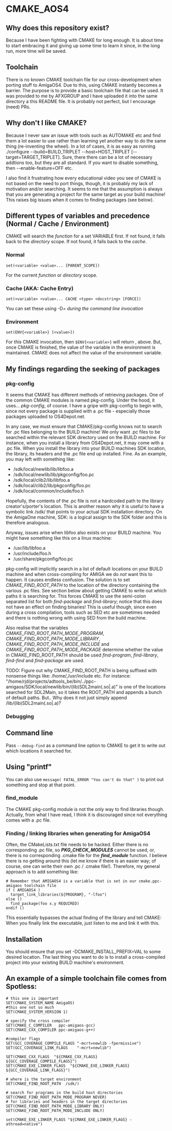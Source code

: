 # CMAKE_AOS4
## Why does this repository exist?
Because I have been fighting with CMAKE for long enough. It is about time to start embracing it and giving up some time to learn it since, in the long run, more time will be saved.

## Toolchain
There is no known CMAKE toolchain file for our cross-development when porting stuff to AmigaOS4. Due to this, using CMAKE instantly becomes a barrier. The purpose is to provide a basic toolchain file that can be used. It was provided to me by AFXGROUP and I have uploaded it into the same directory a this README file. It is probably not perfect, but I encourage (need) PRs.

## Why don't I like CMAKE?
Because I never saw an issue with tools such as AUTOMAKE etc and find them a lot easier to use rather than learning yet another way to do the same thing (re-inventing the wheel). In a lot of cases, it is as easy as running ./configure --build=BUILD_TRIPLET --host=HOST_TRIPLET [--target=TARGET_TRIPLET]. Sure, there there can be a lot of necessary addtions too, but they are all standard. If you want to disable something, then --enable-feature=OFF etc.

I also find it frustrating how every educational video you see of CMAKE is not based on the need to port things, though, it is probably my lack of motivation and/or searching. It seems to me that the assumption is always that you are generating a project for the same target as your build machine! This raises big issues when it comes to finding packages (see below).

## Different types of variables and precedence (Normal / Cache / Environment)
CMAKE will search the *function* for a set VARIABLE first. If not found, it falls back to the *directory* scope. If not found, it falls back to the *cache*.

### Normal
```
set(<variable> <value>... [PARENT_SCOPE])
```
For the current *function* or *directory* scope.

### Cache (AKA: Cache Entry)
```
set(<variable> <value>... CACHE <type> <docstring> [FORCE])
```
You can set these using -D<var>=<value> during the command line invocation 

### Environment
```
set(ENV{<variable>} [<value>])
```
For *this* CMAKE invocation, then ```$ENV{<variable>}``` will return <value>, above. But, once CMAKE is finished, the value of the variable in the environment is maintained. CMAKE does not affect the value of the environment variable.

## My findings regarding the seeking of packages
### pkg-config
It seems that CMAKE has different methods of retrieving packages. One of the common CMAKE modules is named pkg-config. Under the hood, it uses... *pkg-config*, of course. I have a gripe with pkg-config to begin with, since not every package is supplied with a .pc file - especially those packages uploaded to OS4Depot.net.

In any case, we must ensure that CMAKE/pkg-config knows not to search for .pc files belonging to the BUILD machine! We only want .pc files to be searched within the relevant SDK directory used on the BUILD machine. For instance, when you install a library from OS4Depot.net, it may come with a .pc file. When you install the library into your BUILD machines SDK location, the library, its headers and the .pc file end up installed. Fine. As an example, you may left with something like:

- /sdk/local/newlib/lib/libfoo.a
- /sdk/local/newlib/lib/pkgconfig/foo.pc
- /sdk/local/clib2/lib/libfoo.a
- /sdk/local/clib2/lib/pkgconfig/foo.pc
- /sdk/local/common/include/foo.h

Hopefully, the contents of the .pc file is not a hardcoded path to the library creator's/porter's location. This is another reason why it is useful to have a symbolic link /sdk/ that points to your actual SDK installation directory. On the AmigaOne machine, SDK: is a logical assign to the SDK folder and this is therefore analogous.

Anyway, issues arise when libfoo also exists on your BUILD machine. You might have something like this on a linux machine:

- /usr/lib/libfoo.a
- /usr/include/foo.h
- /usr/share/pkgconfig/foo.pc

pkg-config will implicitly search in a list of default locations on your BUILD machine and when cross-compiling for AMIGA we do *not* want this to happen. It causes endless confusion. The solution is to set *CMAKE_FIND_ROOT_PATH* to the location of the directory containing the various .pc files. See section below about getting CMAKE to write out which paths it is searching for. This forces CMAKE to use the semi-colon separated list for both *find-package* and *find-library*; notice that this does not have an effect on finding binaries! This is useful though, since even during a cross compilation, tools such as SED etc are sometimes needed and there is nothing wrong with using SED from the build machine.

Also realise that the variables *CMAKE_FIND_ROOT_PATH_MODE_PROGRAM*, *CMAKE_FIND_ROOT_PATH_MODE_LIBRARY*, *CMAKE_FIND_ROOT_PATH_MODE_INCLUDE* and *CMAKE_FIND_ROOT_PATH_MODE_PACKAGE* determine whether the value in CMAKE_FIND_ROOT_PATH should be used *find-program*, *find-library*, *find-find* and *find-package* are used.

TODO: Figure out why CMAKE_FIND_ROOT_PATH is being suffixed with nonsense things like: /home/,/usr/include etc. For instance: "/home/rjd/projects/adtools_be/bin/../ppc-amigaos/SDK/local/newlib/bin/(lib)SDL2main(\.so|\.a)" is one of the locations searched for SDL2Main, so it takes the ROOT_PATH and appends a bunch of default paths. But.. Why does it not just simply append /lib/(lib)SDL2main(\.so|\.a)?

### Debugging
## Command line
Pass ``--debug-find`` as a command line option to CMAKE to get it to write out which locations it searched for.
## Using "printf"
You can also use ``message( FATAL_ERROR "You can't do that" )`` to print out something and stop at that point.

### find_module
The CMAKE pkg-config module is not the only way to find libraries though. Actually, from what I have read, I think it is discouraged since not everything comes with a .pc file.

### Finding / linking libraries when generating for AmigaOS4
Often, the CMakeLists.txt file needs to be hacked. Either there is no corresponding .pc file, so ***PKG_CHECK_MODULES*** cannot be used, or, there is no corresponding .cmake file for the ***find_module*** function. I believe there is no getting around this (let me know if there is an easier way; of course, one can write their own .pc / .cmake file!). Therefore, my general approach is to add something like:

```
# Remember that AMIGAOS4 is a variable that is set in our cmake.ppc-amigaos toolchain file
if ( AMIGAOS4 )
  target_link_libraries(${PROGRAM}, "-lfoo")
else ()
  find_package(foo x.y REQUIRED)
endif ()
```
This essentially bypasses the actual finding of the library and tell CMAKE: When you finally link the executable, just listen to me and link it with this.

## Installation
You should ensure that you set -DCMAKE_INSTALL_PREFIX=VAL to some desired location. The last thing you want to do is to install a cross-compiled project into your existing BUILD machine's environment.

## An example of a simple toolchain file comes from Spotless:
```
# this one is important
SET(CMAKE_SYSTEM_NAME AmigaOS)
#this one not so much
SET(CMAKE_SYSTEM_VERSION 1)

# specify the cross compiler
SET(CMAKE_C_COMPILER   ppc-amigaos-gcc)
SET(CMAKE_CXX_COMPILER ppc-amigaos-g++)

#compiler flags
SET(GCC_COVERAGE_COMPILE_FLAGS "-mcrt=newlib -fpermissive")
SET(GCC_COVERAGE_LINK_FLAGS    "-mcrt=newlib")

SET(CMAKE_CXX_FLAGS  "${CMAKE_CXX_FLAGS} ${GCC_COVERAGE_COMPILE_FLAGS}")
SET(CMAKE_EXE_LINKER_FLAGS  "${CMAKE_EXE_LINKER_FLAGS} ${GCC_COVERAGE_LINK_FLAGS}")

# where is the target environment
SET(CMAKE_FIND_ROOT_PATH  /sdk/)

# search for programs in the build host directories
SET(CMAKE_FIND_ROOT_PATH_MODE_PROGRAM NEVER)
# for libraries and headers in the target directories
SET(CMAKE_FIND_ROOT_PATH_MODE_LIBRARY ONLY)
SET(CMAKE_FIND_ROOT_PATH_MODE_INCLUDE ONLY)

set(CMAKE_EXE_LINKER_FLAGS "${CMAKE_EXE_LINKER_FLAGS} -athread=native")
```
